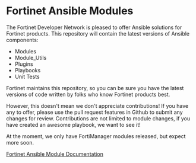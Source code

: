 # Fortinet Ansible Modules
The Fortinet Developer Network is pleased to offer Ansible solutions for Fortinet products. 
This repository will contain the latest versions of Ansible components:
* Modules
* Module_Utils
* Plugins
* Playbooks
* Unit Tests

Fortinet maintains this repository, 
so you can be sure you have the latest versions of code written 
by folks who know Fortinet products best.

However, this doesn't mean we don't appreciate contributions!
If you have any to offer, please use the pull request features in Github to 
submit any changes for review. Contributions are not limited to module changes, 
if you have created an awesome playbook, we want to see it!

At the moment, we only have FortiManager modules released, but expect more soon.

[Fortinet Ansible Module Documentation](https://ftnt-ansible-docs.readthedocs.io/en/latest/)
